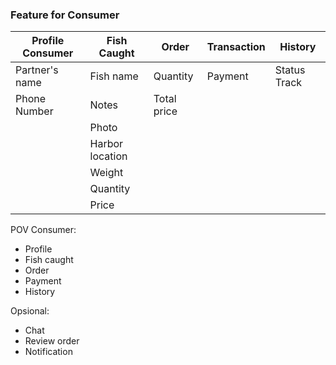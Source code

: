 ### Feature for Consumer

| Profile Consumer | Fish Caught | Order | Transaction | History |
| ------ | ------ | ------ | ----- | ----- | 
| Partner's name | Fish name | Quantity | Payment | Status Track |
| Phone Number | Notes  | Total price |  |  |
|  | Photo |  |  |  |
|  | Harbor location |  |  |  |
|  | Weight |  |  |  |
|  | Quantity |  |  |  |
|  | Price |  |  |  |

POV Consumer: 
- Profile
- Fish caught
- Order
- Payment
- History

Opsional:
- Chat
- Review order
- Notification
